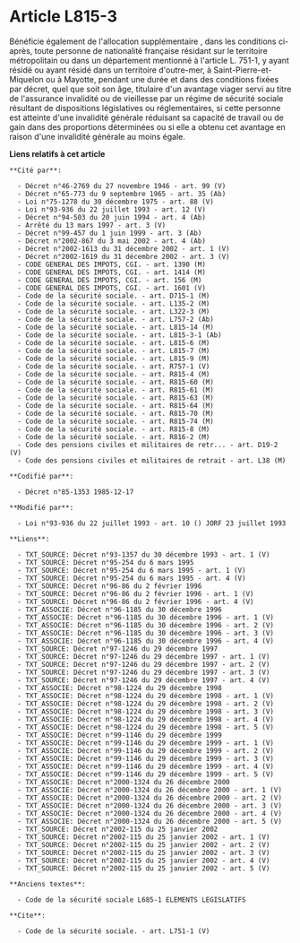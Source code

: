 # Article L815-3

Bénéficie également de l'allocation supplémentaire    , dans les conditions ci-après, toute personne de nationalité française
résidant sur le territoire métropolitain ou dans un département mentionné à l'article L. 751-1, y ayant résidé ou ayant
résidé dans un territoire d'outre-mer, à Saint-Pierre-et-Miquelon ou à Mayotte, pendant une durée et dans des conditions
fixées par décret, quel que soit son âge, titulaire d'un avantage viager servi au titre de l'assurance invalidité ou de
vieillesse par un régime de sécurité sociale résultant de dispositions législatives ou réglementaires, si cette personne est
atteinte d'une invalidité générale réduisant sa capacité de travail ou de gain dans des proportions déterminées ou si elle a
obtenu cet avantage en raison d'une invalidité générale au moins égale.

**Liens relatifs à cet article**

	**Cité par**:

	  - Décret n°46-2769 du 27 novembre 1946 - art. 99 (V)
	  - Décret n°65-773 du 9 septembre 1965 - art. 35 (Ab)
	  - Loi n°75-1278 du 30 décembre 1975 - art. 88 (V)
	  - Loi n°93-936 du 22 juillet 1993 - art. 12 (V)
	  - Décret n°94-503 du 20 juin 1994 - art. 4 (Ab)
	  - Arrêté du 13 mars 1997 - art. 3 (V)
	  - Décret n°99-457 du 1 juin 1999 - art. 3 (Ab)
	  - Décret n°2002-867 du 3 mai 2002 - art. 4 (Ab)
	  - Décret n°2002-1613 du 31 décembre 2002 - art. 1 (V)
	  - Décret n°2002-1619 du 31 décembre 2002 - art. 3 (V)
	  - CODE GENERAL DES IMPOTS, CGI. - art. 1390 (M)
	  - CODE GENERAL DES IMPOTS, CGI. - art. 1414 (M)
	  - CODE GENERAL DES IMPOTS, CGI. - art. 156 (M)
	  - CODE GENERAL DES IMPOTS, CGI. - art. 1601 (V)
	  - Code de la sécurité sociale. - art. D715-1 (M)
	  - Code de la sécurité sociale. - art. L135-2 (M)
	  - Code de la sécurité sociale. - art. L322-3 (M)
	  - Code de la sécurité sociale. - art. L757-2 (Ab)
	  - Code de la sécurité sociale. - art. L815-14 (M)
	  - Code de la sécurité sociale. - art. L815-3-1 (Ab)
	  - Code de la sécurité sociale. - art. L815-6 (M)
	  - Code de la sécurité sociale. - art. L815-7 (M)
	  - Code de la sécurité sociale. - art. L815-9 (M)
	  - Code de la sécurité sociale. - art. R757-1 (V)
	  - Code de la sécurité sociale. - art. R815-4 (M)
	  - Code de la sécurité sociale. - art. R815-60 (M)
	  - Code de la sécurité sociale. - art. R815-61 (M)
	  - Code de la sécurité sociale. - art. R815-63 (M)
	  - Code de la sécurité sociale. - art. R815-64 (M)
	  - Code de la sécurité sociale. - art. R815-70 (M)
	  - Code de la sécurité sociale. - art. R815-74 (M)
	  - Code de la sécurité sociale. - art. R815-8 (M)
	  - Code de la sécurité sociale. - art. R816-2 (M)
	  - Code des pensions civiles et militaires de retr... - art. D19-2 (V)
	  - Code des pensions civiles et militaires de retrait - art. L38 (M)

	**Codifié par**:

	  - Décret n°85-1353 1985-12-17

	**Modifié par**:

	  - Loi n°93-936 du 22 juillet 1993 - art. 10 () JORF 23 juillet 1993

	**Liens**:

	  - TXT_SOURCE: Décret n°93-1357 du 30 décembre 1993 - art. 1 (V)
	  - TXT_SOURCE: Décret n°95-254 du 6 mars 1995
	  - TXT_SOURCE: Décret n°95-254 du 6 mars 1995 - art. 1 (V)
	  - TXT_SOURCE: Décret n°95-254 du 6 mars 1995 - art. 4 (V)
	  - TXT_SOURCE: Décret n°96-86 du 2 février 1996
	  - TXT_SOURCE: Décret n°96-86 du 2 février 1996 - art. 1 (V)
	  - TXT_SOURCE: Décret n°96-86 du 2 février 1996 - art. 4 (V)
	  - TXT_ASSOCIE: Décret n°96-1185 du 30 décembre 1996
	  - TXT_ASSOCIE: Décret n°96-1185 du 30 décembre 1996 - art. 1 (V)
	  - TXT_ASSOCIE: Décret n°96-1185 du 30 décembre 1996 - art. 2 (V)
	  - TXT_ASSOCIE: Décret n°96-1185 du 30 décembre 1996 - art. 3 (V)
	  - TXT_ASSOCIE: Décret n°96-1185 du 30 décembre 1996 - art. 4 (V)
	  - TXT_SOURCE: Décret n°97-1246 du 29 décembre 1997
	  - TXT_SOURCE: Décret n°97-1246 du 29 décembre 1997 - art. 1 (V)
	  - TXT_SOURCE: Décret n°97-1246 du 29 décembre 1997 - art. 2 (V)
	  - TXT_SOURCE: Décret n°97-1246 du 29 décembre 1997 - art. 3 (V)
	  - TXT_SOURCE: Décret n°97-1246 du 29 décembre 1997 - art. 4 (V)
	  - TXT_ASSOCIE: Décret n°98-1224 du 29 décembre 1998
	  - TXT_ASSOCIE: Décret n°98-1224 du 29 décembre 1998 - art. 1 (V)
	  - TXT_ASSOCIE: Décret n°98-1224 du 29 décembre 1998 - art. 2 (V)
	  - TXT_ASSOCIE: Décret n°98-1224 du 29 décembre 1998 - art. 3 (V)
	  - TXT_ASSOCIE: Décret n°98-1224 du 29 décembre 1998 - art. 4 (V)
	  - TXT_ASSOCIE: Décret n°98-1224 du 29 décembre 1998 - art. 5 (V)
	  - TXT_ASSOCIE: Décret n°99-1146 du 29 décembre 1999
	  - TXT_ASSOCIE: Décret n°99-1146 du 29 décembre 1999 - art. 1 (V)
	  - TXT_ASSOCIE: Décret n°99-1146 du 29 décembre 1999 - art. 2 (V)
	  - TXT_ASSOCIE: Décret n°99-1146 du 29 décembre 1999 - art. 3 (V)
	  - TXT_ASSOCIE: Décret n°99-1146 du 29 décembre 1999 - art. 4 (V)
	  - TXT_ASSOCIE: Décret n°99-1146 du 29 décembre 1999 - art. 5 (V)
	  - TXT_ASSOCIE: Décret n°2000-1324 du 26 décembre 2000
	  - TXT_ASSOCIE: Décret n°2000-1324 du 26 décembre 2000 - art. 1 (V)
	  - TXT_ASSOCIE: Décret n°2000-1324 du 26 décembre 2000 - art. 2 (V)
	  - TXT_ASSOCIE: Décret n°2000-1324 du 26 décembre 2000 - art. 3 (V)
	  - TXT_ASSOCIE: Décret n°2000-1324 du 26 décembre 2000 - art. 4 (V)
	  - TXT_ASSOCIE: Décret n°2000-1324 du 26 décembre 2000 - art. 5 (V)
	  - TXT_SOURCE: Décret n°2002-115 du 25 janvier 2002
	  - TXT_SOURCE: Décret n°2002-115 du 25 janvier 2002 - art. 1 (V)
	  - TXT_SOURCE: Décret n°2002-115 du 25 janvier 2002 - art. 2 (V)
	  - TXT_SOURCE: Décret n°2002-115 du 25 janvier 2002 - art. 3 (V)
	  - TXT_SOURCE: Décret n°2002-115 du 25 janvier 2002 - art. 4 (V)
	  - TXT_SOURCE: Décret n°2002-115 du 25 janvier 2002 - art. 5 (V)

	**Anciens textes**:

	  - Code de la sécurité sociale L685-1 ELEMENTS LEGISLATIFS

	**Cite**:

	  - Code de la sécurité sociale. - art. L751-1 (V)
